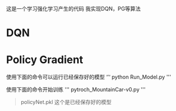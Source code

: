 这是一个学习强化学习产生的代码
我实现DQN，PG等算法

# DQN

# Policy Gradient

使用下面的命令可以运行已经保存好的模型
‘’‘
python Run_Model.py
'''

使用下面的命令开始训练
'''
pytroch_MountainCar-v0.py
'''


> policyNet.pkl
这个是已经保存好的模型
